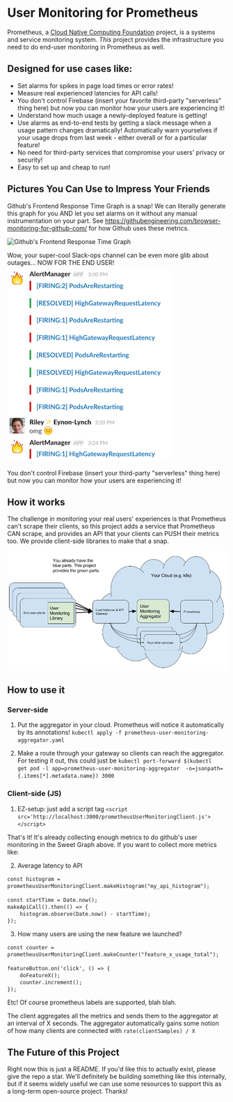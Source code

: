 # User Monitoring for Prometheus

Prometheus, a [Cloud Native Computing Foundation](https://cncf.io/) project, is a systems and service monitoring system. *This* project provides the infrastructure you need to do end-user monitoring in Prometheus as well.

## Designed for use cases like:

* Set alarms for spikes in page load times or error rates!
* Measure real experienced latencies for API calls!
* You don't control Firebase (insert your favorite third-party "serverless" thing here) but now you can monitor how your users are experiencing it!
* Understand how much usage a newly-deployed feature is getting!
* Use alarms as end-to-end tests by getting a slack message when a usage pattern changes dramatically! Automatically warn yourselves if your usage drops from last week - either overall or for a particular feature!
* No need for third-party services that compromise your users' privacy or security!
* Easy to set up and cheap to run!

## Pictures You Can Use to Impress Your Friends

Github's Frontend Response Time Graph is a snap! We can literally generate this graph for you AND let you set alarms on it without any manual instrumentation on your part. See https://githubengineering.com/browser-monitoring-for-github-com/ for how Github uses these metrics.

![Github's Frontend Response Time Graph](https://cloud.githubusercontent.com/assets/187987/7738101/d9892654-ff05-11e4-8d62-340091dada79.png)

Wow, your super-cool Slack-ops channel can be even more glib about outages... NOW FOR THE END USER!
![Slack Ops](/SweetSlackOps.png?raw=true "Your users can't get their S3 photos, but your monitoring is pretty cool!")

You don't control Firebase (insert your third-party "serverless" thing here) but now you can monitor how your users are experiencing it!

## How it works

The challenge in monitoring your real users' experiences is that Prometheus can't scrape their clients, so this project adds a service that Prometheus CAN scrape, and provides an API that your clients can PUSH their metrics too. We provide client-side libraries to make that a snap.

![Prometheus User Monitoring Architecture Diagram](/PrometheusUserMonitoringArchitecture.png?raw=true "Prometheus User Monitoring Architecture")

## How to use it

### Server-side

1. Put the aggregator in your cloud. Prometheus will notice it automatically by its annotations! 
`kubectl apply -f prometheus-user-monitoring-aggregator.yaml`

2. Make a route through your gateway so clients can reach the aggregator. For testing it out, this could just be 
`kubectl port-forward $(kubectl  get pod -l app=prometheus-user-monitoring-aggregator  -o=jsonpath={.items[*].metadata.name}) 3000` 

### Client-side (JS)

1. EZ-setup: just add a script tag
`<script src='http://localhost:3000/prometheusUserMonitoringClient.js'></script>`

That's it! It's already collecting enough metrics to do github's user monitoring in the Sweet Graph above. If you want to collect more metrics like:

2. Average latency to API
```
const histogram = prometheusUserMonitoringClient.makeHistogram("my_api_histogram");

const startTime = Date.now();
makeApiCall().then(() => {
    histogram.observe(Date.now() - startTime);
});
```

3. How many users are using the new feature we launched?
```
const counter = prometheusUserMonitoringClient.makeCounter("feature_x_usage_total");

featureButton.on('click', () => {
    doFeatureX();
    counter.increment();
});
```

Etc! Of course prometheus labels are supported, blah blah.

The client aggregates all the metrics and sends them to the aggregator at an interval of X seconds. The aggregator automatically gains some notion of how many clients are connected with `rate(clientSamples) / X`

## The Future of this Project

Right now this is just a README. If you'd like this to actually exist, please give the repo a star. We'll definitely be building something like this internally, but if it seems widely useful we can use some resources to support this as a long-term open-source project. Thanks!